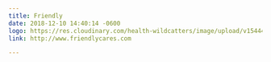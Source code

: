 ```yaml
---
title: Friendly
date: 2018-12-10 14:40:14 -0600
logo: https://res.cloudinary.com/health-wildcatters/image/upload/v1544474418/Friendly%20Web%20Ready.jpg
link: http://www.friendlycares.com

---
```

